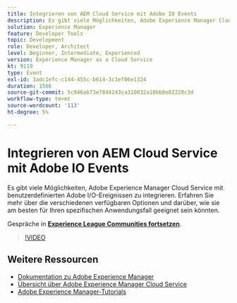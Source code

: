 ```yaml
---
title: Integrieren von AEM Cloud Service mit Adobe IO Events
description: Es gibt viele Möglichkeiten, Adobe Experience Manager Cloud Service mit benutzerdefinierten Adobe I/O-Ereignissen zu integrieren. Erfahren Sie mehr über die verschiedenen verfügbaren Optionen und darüber, wie sie am besten für Ihren spezifischen Anwendungsfall geeignet sein könnten.
solution: Experience Manager
feature: Developer Tools
topic: Development
role: Developer, Architect
level: Beginner, Intermediate, Experienced
version: Experience Manager as a Cloud Service
kt: 9119
type: Event
exl-id: 3adc1efc-c144-455c-b614-3c1ef06e1324
duration: 1566
source-git-commit: 5c946ab73e78d4243ca310032a10bb8e82228c3d
workflow-type: tm+mt
source-wordcount: '113'
ht-degree: 5%

---
```


# Integrieren von AEM Cloud Service mit Adobe IO Events

Es gibt viele Möglichkeiten, Adobe Experience Manager Cloud Service mit benutzerdefinierten Adobe I/O-Ereignissen zu integrieren. Erfahren Sie mehr über die verschiedenen verfügbaren Optionen und darüber, wie sie am besten für Ihren spezifischen Anwendungsfall geeignet sein könnten.

Gespräche in **[Experience League Communities fortsetzen](https://adobe.ly/3ij0O1W)**.

>[!VIDEO](https://video.tv.adobe.com/v/337529/?quality=12&learn=on&hidetitle=true)

## Weitere Ressourcen

- [Dokumentation zu Adobe Experience Manager](https://experienceleague.adobe.com/docs/experience-manager-cloud-service.html)
- [Übersicht über Adobe Experience Manager Cloud Service](https://experienceleague.adobe.com/docs/experience-manager-cloud-service/overview/home.html)
- [Adobe Experience Manager-Tutorials](https://experienceleague.adobe.com/docs/experience-manager-tutorials.html)
